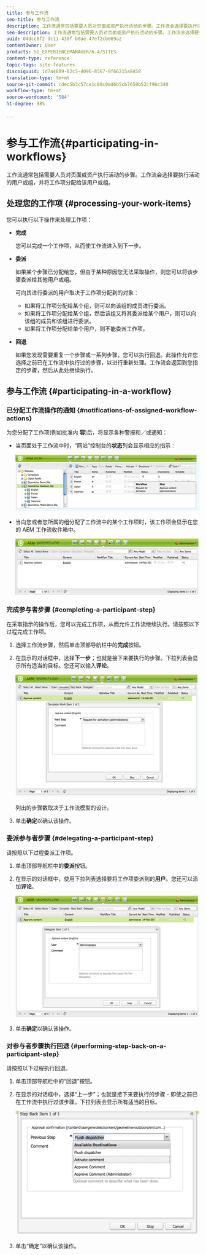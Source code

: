 ```yaml
---
title: 参与工作流
seo-title: 参与工作流
description: 工作流通常包括需要人员对页面或资产执行活动的步骤。工作流会选择要执行活动的用户或组，并将工作项分配给该用户或组。
seo-description: 工作流通常包括需要人员对页面或资产执行活动的步骤。工作流会选择要执行活动的用户或组，并将工作项分配给该用户或组。
uuid: 04dcc8f2-dc11-430f-b0ae-47ef2cb069a2
contentOwner: User
products: SG_EXPERIENCEMANAGER/6.4/SITES
content-type: reference
topic-tags: site-features
discoiquuid: 1d7a4889-82c5-4096-8567-8f66215a8458
translation-type: tm+mt
source-git-commit: cdec5b3c57ce1c80c0ed6b5cb7650b52cf9bc340
workflow-type: tm+mt
source-wordcount: '584'
ht-degree: 98%

---
```



# 参与工作流{#participating-in-workflows}

工作流通常包括需要人员对页面或资产执行活动的步骤。工作流会选择要执行活动的用户或组，并将工作项分配给该用户或组。

## 处理您的工作项 {#processing-your-work-items}

您可以执行以下操作来处理工作项：

* **完成**

   您可以完成一个工作项，从而使工作流进入到下一步。

* **委派**

   如果某个步骤已分配给您，但由于某种原因您无法采取操作，则您可以将该步骤委派给其他用户或组。

   可向其进行委派的用户取决于工作项分配到的对象：

   * 如果将工作项分配给某个组，则可以向该组的成员进行委派。
   * 如果将工作项分配给某个组，然后该组又将其委派给某个用户，则可以向该组的成员和该组进行委派。
   * 如果将工作项分配给单个用户，则不能委派工作项。

* **回退**

   如果您发现需要重复一个步骤或一系列步骤，您可以执行回退。此操作允许您选择之前已在工作流中执行过的步骤，以进行重新处理。工作流会返回到您指定的步骤，然后从此处继续执行。

## 参与工作流 {#participating-in-a-workflow}

### 已分配工作流操作的通知 {#notifications-of-assigned-workflow-actions}

为您分配了工作项(例如批准内 **容**)后，将显示各种警报和／或通知：

* 当页面处于工作流中时，“网站”控制台的&#x200B;**状态**&#x200B;列会显示相应的指示：

   ![workflowstatus-1](assets/workflowstatus-1.png)

* 当向您或者您所属的组分配了工作流中的某个工作项时，该工作项会显示在您的 AEM 工作流收件箱中。

   ![工作流收件箱](assets/workflowinbox.png)

### 完成参与者步骤 {#completing-a-participant-step}

在采取指示的操作后，您可以完成工作项，从而允许工作流继续执行。请按照以下过程完成工作项。

1. 选择工作流步骤，然后单击顶部导航栏中的&#x200B;**完成**&#x200B;按钮。
1. 在显示的对话框中，选择&#x200B;**下一步**；也就是接下来要执行的步骤。下拉列表会显示所有适当的目标。您还可以输入&#x200B;**评论**。

   ![工作流程完成](assets/workflowcomplete.png)

   列出的步骤数取决于工作流模型的设计。

1. 单击&#x200B;**确定**&#x200B;以确认该操作。

### 委派参与者步骤 {#delegating-a-participant-step}

请按照以下过程委派工作项。

1. 单击顶部导航栏中的&#x200B;**委派**&#x200B;按钮。
1. 在显示的对话框中，使用下拉列表选择要将工作项委派到的&#x200B;**用户**。您还可以添加&#x200B;**评论**。

   ![工作流委派](assets/workflowdelegate.png)

1. 单击&#x200B;**确定**&#x200B;以确认该操作。

### 对参与者步骤执行回退 {#performing-step-back-on-a-participant-step}

请按照以下过程执行回退。

1. 单击顶部导航栏中的“回退”按钮。
1. 在显示的对话框中，选择“上一步”；也就是接下来要执行的步骤 - 即使之前已在工作流中执行过该步骤。下拉列表会显示所有适当的目标。

   ![screen_shot_2018-08-10at155325](assets/screen_shot_2018-08-10at155325.jpg)

1. 单击“确定”以确认该操作。

